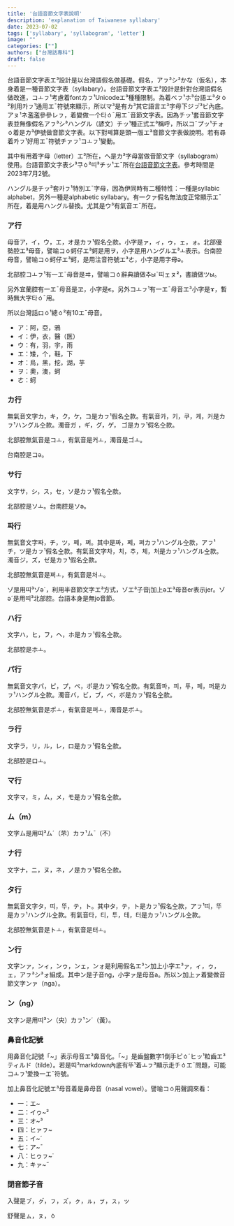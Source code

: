 ```yaml
---
title: '台語音節文字表說明'
description: 'explanation of Taiwanese syllabary'
date: 2023-07-02
tags: ['syllabary', 'syllabogram', 'letter']
image: ""
categories: [""]
authors: ["台灣話專科"]
draft: false
---
```


台語音節文字表エ³設計是以台灣語假名做基礎。假名，アㇷ³シ³かな（仮名），本身着是一種音節文字表（syllabary）。台語音節文字表エ³設計是針對台灣語假名做改進，コㅗㇷ¹考慮着fontカㇷ¹Unicodeエ³種種限制。為着ベㇷ¹ホ³台語エ³タㆁ²利用카ㇷ¹通用エˉ符號來顯示，所以マ³是有カ³其它語言エ³字母下ジㇷ゙³ビ內底。アㇴ¹ネ濫濫參參レㇷ，着變做一个타ㆁˉ用エˉ音節文字表。因為チッ¹套音節文字表並無像假名アㇷ³シ³ハングル（諺文）チッ¹種正式エ³稱呼，所以コˉプッ¹チォㆁ着是カ³伊號做音節文字表。以下對쩨算是頭一版エ³音節文字表做說明。若有尋着카ㇷ¹好用エˉ符號チァㇷ¹コㅗㇷ¹變動。

其中有用着字母（letter）エ³所在，ヘ是カ³字母當做音節文字（syllabogram）使用。台語音節文字表シ³쿠ㆁ²띠³チッ¹エˉ所在[台語音節文字表](https://github.com/taipalogy/dictionaries/blob/main/mix.json)。參考時間是2023年7月2號。

ハングル是チッ³套카ㇷ¹特別エˉ字母，因為伊同時有二種特性：一種是syllabic alphabet，另外一種是alphabetic syllabary。有一クァ假名無法度正常顯示エˉ所在，着是用ハングル替換。尤其是ウ³有氣音エˉ所在。

### ア行

母音ア，イ，ウ，エ，オ是カㇷ¹假名㒰款。小字是ァ，ィ，ゥ，ェ，ォ。北部優勢腔エ³母音，譬喻コㆁ蚵仔エ³蚵是用ヲ，小字是用ハングルエ³ㅗ表示。台南腔母音，譬喻コㆁ蚵仔エ³蚵，是用注音符號エ³ㄜ，小字是用字母ə。

北部腔コㅗㇷ¹有一エˉ母音是ヰ，譬喻コㆁ辭典讀做추ыˉ띠ェㇴ²，書讀做ツы。

另外宜蘭腔有一エˉ母音是ヱ，小字是є。另外コㅗㇷ¹有一エˉ母音エ³小字是ɤ，暫時無大字타ㆁˉ用。

所以台灣話ロㆁ¹總ㆁ²有10エˉ母音。

* ア：阿，亞，鴉
* イ：伊，衣，醫（医）
* ウ：有，羽，宇，雨
* エ：矮，个，鞋，下
* オ：烏，黑，挖，湖，芋
* ヲ：奧，澳，蚵
* ㄜ：蚵

### カ行

無氣音文字カ，キ，ク，ケ，コ是カㇷ¹假名㒰款。有氣音카，키，쿠，케，커是カㇷ¹ハングル㒰款。濁音ガ ，ギ，グ，ゲ， ゴ是カㇷ¹假名㒰款。

北部腔無氣音是コㅗ，有氣音是커ㅗ，濁音是ゴㅗ。

台南腔是コə。

### サ行

文字サ，シ，ス，セ，ソ是カㇷ¹假名㒰款。

北部腔是ソㅗ。台南腔是ソə。

### 짜行

無氣音文字짜，チ，ツ，쩨，쩌。其中是짜，쩨，쩌カㇷ¹ハングル㒰款，アㇷ¹チ，ツ是カㇷ¹假名㒰款。有氣音文字차，치，추，체，처是カㇷ¹ハングル㒰款。濁音ジ，ズ，ゼ是カㇷ¹假名㒰款。

北部腔無氣音是쩌ㅗ，有氣音是처ㅗ。

ゾ是用띠³ゾəˊ，利用半音節文字エ³方式，ゾエ³子音j加上əエ³母音er表示jer。ゾəˊ是用띠³北部腔。台語本身是無jo音節。

### ハ行

文字ハ，ヒ，フ，ヘ，ホ是カㇷ¹假名㒰款。

北部腔是ホㅗ。

### パ行

無氣音文字パ，ピ，プ，ペ，ポ是カㇷ¹假名㒰款。有氣音파，피，푸，페，퍼是カㇷ¹ハングル㒰款。濁音バ，ビ，ブ，ベ，ボ是カㇷ¹假名㒰款。

北部腔無氣音是ポㅗ，有氣音是퍼ㅗ，濁音是ボㅗ。

### ラ行

文字ラ，リ，ル，レ，ロ是カㇷ¹假名㒰款。

北部腔是ロㅗ。

### マ行

文字マ，ミ，ム，メ，モ是カㇷ¹假名㒰款。

### ム（m）

文字ム是用띠³ムˊ（芣）カㇷ¹ムˉ（不）

### ナ行

文字ナ，ニ，ヌ，ネ，ノ是カㇷ¹假名㒰款。

### タ行

無氣音文字タ，띠，뚜，テ，ト。其中タ，テ，ト是カㇷ¹假名㒰款，アㇷ¹띠，뚜是カㇷ¹ハングル㒰款。有氣音타，티，투，테，터是カㇷ¹ハングル㒰款。

北部腔無氣音是トㅗ，有氣音是터ㅗ。

### ン行

文字ンァ，ンィ，ンゥ，ンェ，ンォ是利用假名エ³ン加上小字エ³ァ，ィ，ゥ，ェ，アㇷ³シ³ォ組成。其中ン是子音ng，小字ァ是母音a。所以ン加上ァ着變做音節文字ンァ（nga）。

### ン（ng）

文字ン是用띠³ン（央）カㇷ¹ンˊ（黃）。

### 鼻音化記號

用鼻音化記號「~」表示母音エ³鼻音化。「~」是齒盤數字1倒手ピㆁˊヒッ¹粒齒エ³ティルド（tilde）。若是띠³markdown內底有뚜¹着ㅗㇷ³顯示走チㆁエˉ問題，可能コㅗㇷ¹愛換一エˉ符號。

加上鼻音化記號エ³母音着是鼻母音（nasal vowel）。譬喻コㆁ用聲調來看：

* 一：エ~
* 二：イゥ~²
* 三：オ~³
* 四：ヒァㇷ~
* 五：イ~ˊ
* 七：ア~ˉ
* 八：ヒゥㇷ~˙
* 九：キァ~˝

### 閉音節子音

入聲是ㇷ゙，ㇰ゙，ㇷ，ㇲ゙，ㇰ，ㇽ，ㇷ゚，ㇲ，ッ

舒聲是ㇺ，ㇴ，ㆁ
